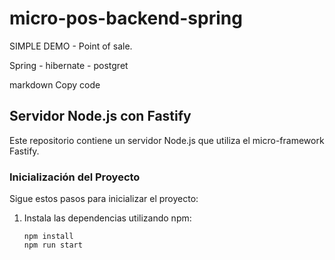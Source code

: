 # micro-pos-backend-spring

SIMPLE DEMO - Point of sale.

Spring - hibernate - postgret



markdown
Copy code
## Servidor Node.js con Fastify

Este repositorio contiene un servidor Node.js que utiliza el micro-framework Fastify.

### Inicialización del Proyecto

Sigue estos pasos para inicializar el proyecto:

1. Instala las dependencias utilizando npm:

   ```shell
   npm install
   npm run start
